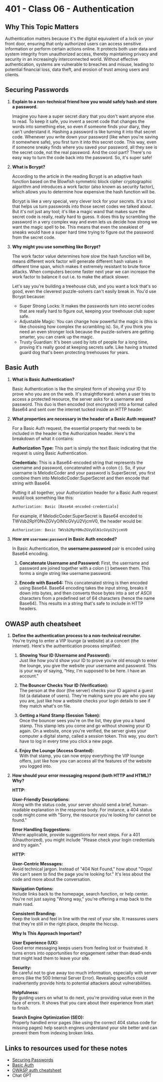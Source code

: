 # 401 - Class 06 - Authentication

## Why This Topic Matters  

  Authentication matters because it's the digital equivalent of a lock on your front door, ensuring that only authorized users can access sensitive information or perform certain actions online. It protects both user data and system integrity from unauthorized access, thereby maintaining privacy and security in an increasingly interconnected world. Without effective authentication, systems are vulnerable to breaches and misuse, leading to potential financial loss, data theft, and erosion of trust among users and clients.

## Securing Passwords

1. **Explain to a non-technical friend how you would safely hash and store a password.**  

    Imagine you have a super secret diary that you don't want anyone else to read. To keep it safe, you invent a secret code that changes the words into something else, so even if someone finds your diary, they can't understand it. Hashing a password is like turning it into that secret code. Whenever you write down your password (like when you're saving it somewhere safe), you first turn it into this secret code. This way, even if someone sneaky finds where you saved your password, all they see is the secret code, not the real password. And the cool part? There's no easy way to turn the code back into the password. So, it's super safe!

2. **What is Bcrypt?**  

    According to the article in the reading Bcrypt is an adaptive hash function based on the Blowfish symmetric block cipher cryptographic algorithm and introduces a work factor (also known as security factor), which allows you to determine how expensive the hash function will be.  

    Bcrypt is like a very special, very clever lock for your secrets. It's a tool that helps us turn passwords into those secret codes we talked about. But it's not just any tool; it's like a magic wand that makes sure the secret code is really, really hard to guess. It does this by scrambling the password in a very complex way and even lets us decide how strong we want the magic spell to be. This means that even the sneakiest of sneaks would have a super hard time trying to figure out the password from the secret code.

3. **Why might you use something like Bcrypt?**  

    The work factor value determines how slow the hash function will be, means different work factor will generate different hash values in different time span, which makes it extremely resistant to brute force attacks. When computers become faster next year we can increase the work factor to balance it out i.e. to make the attack slower.

    Let's say you're building a treehouse club, and you want a lock that's so good, even the cleverest puzzle-solvers can't easily break in. You'd use Bcrypt because:

    * Super Strong Locks: It makes the passwords turn into secret codes that are really hard to figure out, keeping your treehouse club super safe.
    * Adjustable Magic: You can change how powerful the magic is (this is like choosing how complex the scrambling is). So, if you think you need an even stronger lock because the puzzle-solvers are getting smarter, you can crank up the magic.
    * Trusty Guardian: It's been used by lots of people for a long time, proving it's really good at keeping secrets safe. Like having a trusted guard dog that's been protecting treehouses for years.

## Basic Auth

1. **What is Basic Authentication?**  

    Basic Authentication is like the simplest form of showing your ID to prove who you are on the web. It's straightforward: when a user tries to access a protected resource, the server asks for a username and password. This duo is then encoded (not encrypted) into a format called Base64 and sent over the internet tucked inside an HTTP header.

2. **What properties are necessary in the header of a Basic Auth request?**

    For a Basic Auth request, the essential property that needs to be included in the header is the Authorization header. Here's the breakdown of what it contains:

    **Authorization Type:** This part is simply the text Basic indicating that the request is using Basic Authentication.

    **Credentials:** This is a Base64-encoded string that represents the username and password, concatenated with a colon (:). So, if your username is MelodicCoder and your password is SuperSecret, you first combine them into MelodicCoder:SuperSecret and then encode that string with Base64.

    Putting it all together, your Authorization header for a Basic Auth request would look something like this:

    ``` javascript
    Authorization: Basic [Base64-encoded-credentials]
    ```

    For example, if MelodicCoder:SuperSecret is Base64 encoded to TWVsb2RpY0NvZGVyOlN1cGVyU2VjcmV0, the header would be:

    ``` javascript
    Authorization: Basic TWVsb2RpY0NvZGVyOlN1cGVyU2VjcmV0
    ```

3. **How are `username:password` in Basic Auth encoded?**  

    In Basic Authentication, the **username:password** pair is encoded using Base64 encoding.  

    1. **Concatenate Username and Password:** First, the username and password are joined together with a colon (:) between them. This forms a single string like username:password.

    2. **Encode with Base64:** This concatenated string is then encoded using Base64. Base64 encoding takes the input string, breaks it down into bytes, and then converts those bytes into a set of ASCII characters from a predefined set of 64 characters (hence the name Base64). This results in a string that's safe to include in HTTP headers.

## OWASP auth cheatsheet

1. **Define the authentication process to a non-technical recruiter.**  
    You're trying to enter a VIP lounge (a website) at a concert (the internet). Here's the authentication process simplified:

    1. **Showing Your ID (Username and Password):**  
    Just like how you'd show your ID to prove you're old enough to enter the lounge, you give the website your username and password. This is your way of saying, "Hey, I'm supposed to be here. I have an account."

    2. **The Bouncer Checks Your ID (Verification):**  
    The person at the door (the server) checks your ID against a guest list (a database of users). They're making sure you are who you say you are, just like how a website checks your login details to see if they match what's on file.

    3. **Getting a Hand Stamp (Session Token):**  
    Once the bouncer sees you're on the list, they give you a hand stamp. This stamp lets you come and go without showing your ID again. On a website, once you're verified, the server gives your computer a digital stamp, called a session token. This way, you don't have to log in every time you click a new page.

    4. **Enjoy the Lounge (Access Granted):**  
    With that stamp, you can now enjoy everything the VIP lounge offers, just like how you can access all the features of the website you logged into.

2. **How should your error messaging respond (both HTTP and HTML)? Why?**  

    **HTTP:**

    **User-Friendly Descriptions:**  
    Along with the status code, your server should send a brief, human-readable explanation in the response body. For instance, a 404 status code might come with "Sorry, the resource you're looking for cannot be found."

    **Error Handling Suggestions:**  
    Where applicable, provide suggestions for next steps. For a 401 (Unauthorized), you might include "Please check your login credentials and try again."

    **HTTP:**  

    **User-Centric Messages:**  
    Avoid technical jargon. Instead of "404 Not Found," how about "Oops! We can't seem to find the page you're looking for." It's less about the code and more about the conversation.

    **Navigation Options:**  
    Include links back to the homepage, search function, or help center. You're not just saying "Wrong way," you're offering a map back to the main road.

    **Consistent Branding:**  
    Keep the look and feel in line with the rest of your site. It reassures users that they're still in the right place, despite the hiccup.

    **Why Is This Approach Important?**

    **User Experience (UX):**  
    Good error messaging keeps users from feeling lost or frustrated. It turns errors into opportunities for engagement rather than dead-ends that might lead them to leave your site.

    **Security:**  
    Be careful not to give away too much information, especially with server errors (like the 500 Internal Server Error). Revealing specifics could inadvertently provide hints to potential attackers about vulnerabilities.

    **Helpfulness:**  
    By guiding users on what to do next, you're providing value even in the face of errors. It shows that you care about their experience from start to finish.

    **Search Engine Optimization (SEO):**  
    Properly handled error pages (like using the correct 404 status code for missing pages) help search engines understand your site better and can prevent them from indexing broken links.

## Links to resources used for these notes

* [Securing Passwords](https://thehackernews.com/2014/04/securing-passwords-with-bcrypt-hashing.html)
* [Basic Auth](https://en.wikipedia.org/wiki/Basic_access_authentication)
* [OWASP auth cheatsheet](https://cheatsheetseries.owasp.org/cheatsheets/Authentication_Cheat_Sheet.html)
* Chat GPT
